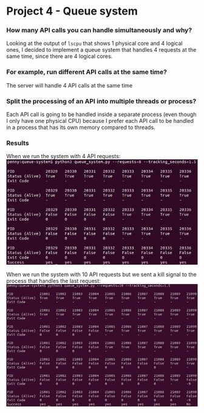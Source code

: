 # Project 4 - Queue system

### How many API calls you can handle simultaneously and why?
Looking at the output of `lscpu` that shows 1 physical core and 4 logical ones, I decided to implement a queue system that handles 4 requests at the same time, since there are 4 logical cores. 

### For example, run different API calls at the same time?
The server will handle 4 API calls at the same time

### Split the processing of an API into multiple threads or process?
Each API call is going to be handled inside a separate process (even though I only have one physical CPU) because I prefer each API call to be handled in a process that has its own memory compared to threads.

### Results 
When we run the system with 4 API requests:
![8-requests-screenshot](https://github.com/pkiourti/queue-system/blob/main/screenshots/8-requests.png)

When we run the system with 10 API requests but we sent a kill signal to the process that handles the last request:
![8-requests-screenshot](https://github.com/pkiourti/queue-system/blob/main/screenshots/screenshot-kill-a-process.png)
